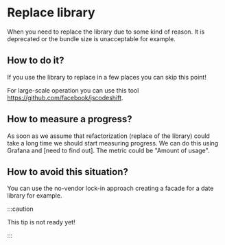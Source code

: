 # Replace library
When you need to replace the library due to some kind of reason. It is deprecated or the bundle size is unacceptable for example.

## How to do it?
If you use the library to replace in a few places you can skip this point!

For large-scale operation you can use this tool https://github.com/facebook/jscodeshift.

## How to measure a progress?
As soon as we assume that refactorization (replace of the library) could take a long time we should start measuring progress. We can do this using Grafana and [need to find out]. The metric could be "Amount of usage".

## How to avoid this situation?
You can use the no-vendor lock-in approach creating a facade for a date library for example.

:::caution

This tip is not ready yet!

:::